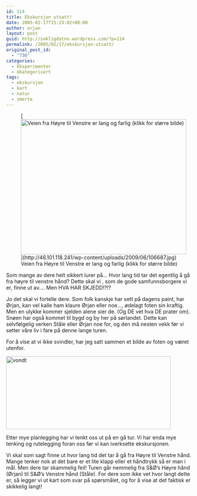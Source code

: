 ```yaml
---
id: 114
title: Ekskursjon utsatt!
date: 2005-02-17T15:23:02+00:00
author: orjan
layout: post
guid: http://sakligdotno.wordpress.com/?p=114
permalink: /2005/02/17/ekskursjon-utsatt/
original_post_id:
  - "736"
categories:
  - Eksperimenter
  - Ukategorisert
tags:
  - ekskursjon
  - kart
  - natur
  - smerte
---
```

<figure id="attachment_115" style="width: 450px" class="wp-caption aligncenter">[<img src="http://46.101.118.241/wp-content/uploads/2009/06/106687.jpg" alt="Veien fra Høyre til Venstre er lang og farlig (klikk for større bilde)" title="106687" width="450" height="367" class="size-full wp-image-115" srcset="http://46.101.118.241/wp-content/uploads/2009/06/106687.jpg 700w, http://46.101.118.241/wp-content/uploads/2009/06/106687-300x245.jpg 300w" sizes="(max-width: 450px) 100vw, 450px" />](http://46.101.118.241/wp-content/uploads/2009/06/106687.jpg)<figcaption class="wp-caption-text">Veien fra Høyre til Venstre er lang og farlig (klikk for større bilde)</figcaption></figure> 

Som mange av dere helt sikkert lurer på&#8230; Hvor lang tid tar det egentlig å gå fra høyre til venstre hånd? Dette skal vi , som de gode samfunnsborgere vi er, finne ut av&#8230;. Men HVA HAR SKJEDD!?!?
  
<!--more-->

Jo det skal vi fortelle dere. Som folk kanskje har sett på dagens paint, har Ørjan, kan vel kalle ham klaure Ørjan eller noe&#8230;, ødelagt foten sin kraftig. Men en ulykke kommer sjelden alene sier de. (Og DE vet hva DE prater om). Snøen har også kommet til bygd og by her på sørlandet. Dette kan selvfølgelig verken Ståle eller Ørjan noe for, og den må nesten vekk før vi setter våre liv i fare på denne lange turen.
  
For å vise at vi ikke svindler, har jeg satt sammen et bilde av foten og været utenfor.

[<img src="http://46.101.118.241/wp-content/uploads/2009/06/vondt.jpg" alt="vondt" title="vondt" width="447" height="198" class="aligncenter size-full wp-image-118" srcset="http://46.101.118.241/wp-content/uploads/2009/06/vondt.jpg 447w, http://46.101.118.241/wp-content/uploads/2009/06/vondt-300x133.jpg 300w" sizes="(max-width: 447px) 100vw, 447px" />](http://46.101.118.241/wp-content/uploads/2009/06/vondt.jpg)

Etter mye planlegging har vi tenkt oss ut på en gå tur. Vi har enda mye tenking og rutelegging foran oss før vi kan iverksette ekskursjonen. 

Vi skal som sagt finne ut hvor lang tid det tar å gå fra Høyre til Venstre hånd. Mange tenker nok at det bare er et lite klapp eller et håndtrykk så er man i mål. Men dere tar skammelig feil! Turen går nemmelig fra S&Ø&#8217;s Høyre hånd (Ørjan) til S&Ø&#8217;s Venstre hånd (Ståle). For dere som ikke vet hvor langt dette er, så legger vi ut kart som svar på spørsmålet, og for å vise at det faktisk er skikkelig langt!